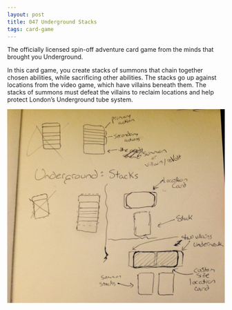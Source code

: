 ```yaml
---
layout: post
title: 047 Underground Stacks
tags: card-game
---
```

The officially licensed spin-off adventure card game from the minds that brought you Underground.

In this card game, you create stacks of summons that chain together chosen abilities, while sacrificing other abilities.  The stacks go up against locations from the video game, which have villains beneath them.  The stacks of summons must defeat the villains to reclaim locations and help protect London’s Underground tube system.

![undergroundimage](img/games/047_Underground_Stacks.jpg "Underground Image")